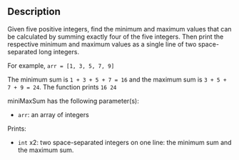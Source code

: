 ## Description
Given five positive integers, find the minimum and maximum values that can be calculated by summing exactly four of the five integers. Then print the respective minimum and maximum values as a single line of two space-separated long integers.

For example, `arr = [1, 3, 5, 7, 9]`

The minimum sum is `1 + 3 + 5 + 7 = 16` and the maximum sum is `3 + 5 + 7 + 9 = 24`. The function prints `16 24`

miniMaxSum has the following parameter(s):

- `arr`: an array of  integers

Prints:
- `int` x2: two space-separated integers on one line: the minimum sum and the maximum sum.